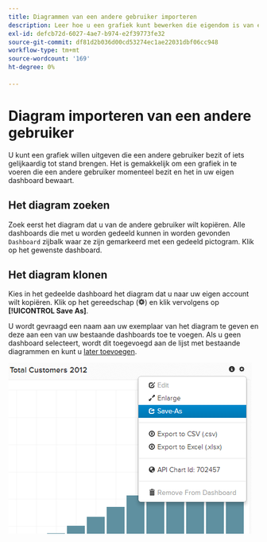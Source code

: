 ```yaml
---
title: Diagrammen van een andere gebruiker importeren
description: Leer hoe u een grafiek kunt bewerken die eigendom is van een andere gebruiker of hoe u een vergelijkbare tabel kunt maken.
exl-id: defcb72d-6027-4ae7-b974-e2f39773fe32
source-git-commit: df81d2b036d00cd53274ec1ae22031dbf06cc948
workflow-type: tm+mt
source-wordcount: '169'
ht-degree: 0%

---
```


# Diagram importeren van een andere gebruiker

U kunt een grafiek willen uitgeven die een andere gebruiker bezit of iets gelijkaardig tot stand brengen. Het is gemakkelijk om een grafiek in te voeren die een andere gebruiker momenteel bezit en het in uw eigen dashboard bewaart.

## Het diagram zoeken

Zoek eerst het diagram dat u van de andere gebruiker wilt kopiëren. Alle dashboards die met u worden gedeeld kunnen in worden gevonden `Dashboard` zijbalk waar ze zijn gemarkeerd met een gedeeld pictogram. Klik op het gewenste dashboard.

## Het diagram klonen

Kies in het gedeelde dashboard het diagram dat u naar uw eigen account wilt kopiëren. Klik op het gereedschap (![](../../assets/gear-icon.png)) en klik vervolgens op **[!UICONTROL Save As]**.

U wordt gevraagd een naam aan uw exemplaar van het diagram te geven en deze aan een van uw bestaande dashboards toe te voegen. Als u geen dashboard selecteert, wordt dit toegevoegd aan de lijst met bestaande diagrammen en kunt u [later toevoegen](../../data-user/dashboards/add-charts-dashboard.md).

![totale klanten](../../assets/total-customers.png)
